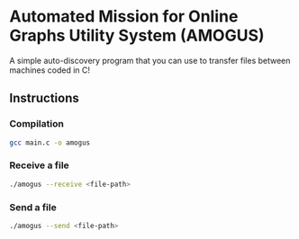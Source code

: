 # Automated Mission for Online Graphs Utility System (AMOGUS)

A simple auto-discovery program that you can use to transfer files between machines coded in C!

## Instructions

### Compilation
```bash
gcc main.c -o amogus
```

### Receive a file

```bash
./amogus --receive <file-path>
```

### Send a file

```bash
./amogus --send <file-path>
```
